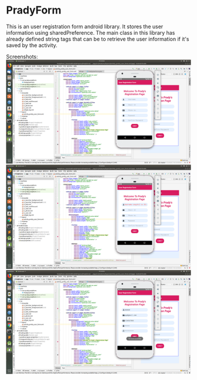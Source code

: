 # PradyForm
This is an user registration form android library. 
It stores the user information using sharedPreference. 
The main class in this library has already defined string tags that can be to retrieve 
the user information if it's saved by the activity.

Screenshots:
![](PradyForm1.png)
![](PradyForm2.png)
![](PradyForm3.png)
